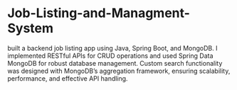 # Job-Listing-and-Managment-System
 built a backend job listing app using Java, Spring Boot, and MongoDB. I implemented RESTful APIs for CRUD operations and used Spring Data MongoDB for robust database management. Custom search functionality was designed with MongoDB’s aggregation framework, ensuring scalability, performance, and effective API handling.
